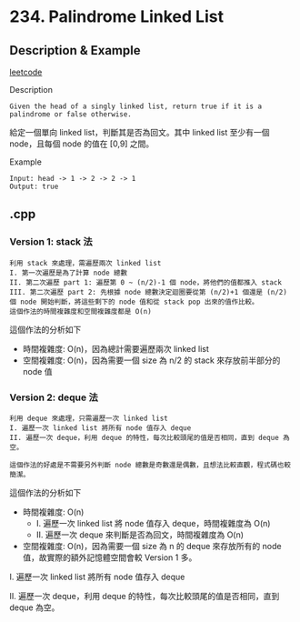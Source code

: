 # 234. Palindrome Linked List
## Description & Example
[leetcode](https://leetcode.com/problems/palindrome-linked-list/description/)

Description
```
Given the head of a singly linked list, return true if it is a palindrome or false otherwise.
```
給定一個單向 linked list，判斷其是否為回文。其中 linked list 至少有一個 node，且每個 node 的值在 [0,9] 之間。

Example
```
Input: head -> 1 -> 2 -> 2 -> 1
Output: true
```
## .cpp
### Version 1: stack 法
```
利用 stack 來處理，需遍歷兩次 linked list
I. 第一次遍歷是為了計算 node 總數
II. 第二次遍歷 part 1: 遍歷第 0 ~ (n/2)-1 個 node，將他們的值都推入 stack
III. 第二次遍歷 part 2: 先根據 node 總數決定迴圈要從第 (n/2)+1 個還是 (n/2) 個 node 開始判斷，將這些剩下的 node 值和從 stack pop 出來的值作比較。
這個作法的時間複雜度和空間複雜度都是 O(n)
```
這個作法的分析如下
- 時間複雜度: O(n)，因為總計需要遍歷兩次 linked list
- 空間複雜度: O(n)，因為需要一個 size 為 n/2 的 stack 來存放前半部分的 node 值
### Version 2: deque 法
```
利用 deque 來處理，只需遍歷一次 linked list
I. 遍歷一次 linked list 將所有 node 值存入 deque
II. 遍歷一次 deque，利用 deque 的特性，每次比較頭尾的值是否相同，直到 deque 為空。

這個作法的好處是不需要另外判斷 node 總數是奇數還是偶數，且想法比較直觀，程式碼也較簡潔。
```
這個作法的分析如下
- 時間複雜度: O(n)
    - I. 遍歷一次 linked list 將 node 值存入 deque，時間複雜度為 O(n)
    - II. 遍歷一次 deque 來判斷是否為回文，時間複雜度為 O(n)
- 空間複雜度: O(n)，因為需要一個 size 為 n 的 deque 來存放所有的 node 值，故實際的額外記憶體空間會較 Version 1 多。

I. 遍歷一次 linked list 將所有 node 值存入 deque

II. 遍歷一次 deque，利用 deque 的特性，每次比較頭尾的值是否相同，直到 deque 為空。
